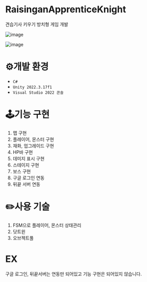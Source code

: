 # RaisinganApprenticeKnight
견습기사 키우기
방치형 게임 개발

![image](https://github.com/user-attachments/assets/ca0b93c6-c05b-4410-8d97-705dd21563d6)

![image](https://github.com/user-attachments/assets/5a733e97-73a4-4486-90b7-46da6c41c142)


# ⚙개발 환경
* ``C#``
* ``Unity 2022.3.17f1``
* ``Visual Studio 2022 콘솔``

# 🕹기능 구현 
1. 맵 구현
2. 플레이어, 몬스터 구현
3. 재화, 업그레이드 구현
4. HP바 구현
5. 데미지 표시 구현
6. 스테이지 구현
7. 보스 구현
8. 구글 로그인 연동
9. 뒤끝 서버 연동

# ✏️사용 기술
1. FSM으로 플레이어, 몬스터 상태관리
2. 닷트윈
3. 오브젝트풀

# EX
구글 로그인, 뒤끝서버는 연동만 되어있고 기능 구현은 되어있지 않습니다.

